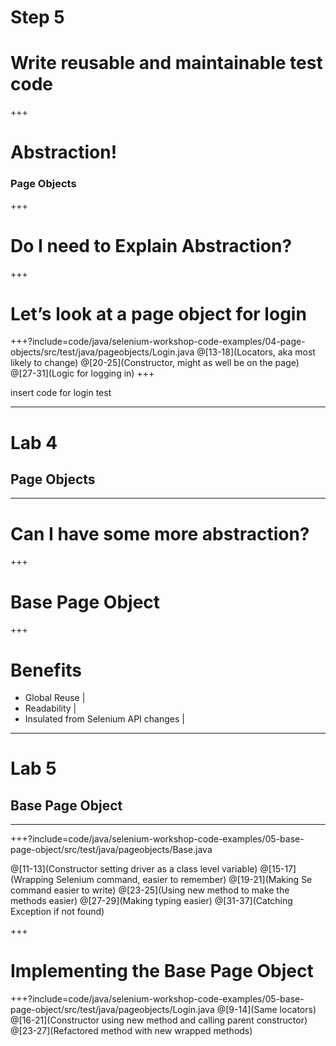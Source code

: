 # Step 5
# Write reusable and maintainable test code

+++

# Abstraction!
### Page Objects

+++
# Do I need to Explain Abstraction?


+++

# Let’s look at a page object for login
+++?include=code/java/selenium-workshop-code-examples/04-page-objects/src/test/java/pageobjects/Login.java
@[13-18](Locators, aka most likely to change)
@[20-25](Constructor, might as well be on the page)
@[27-31](Logic for logging in)
+++

insert code for login test

---
# Lab 4
## Page Objects

---
# Can I have some more abstraction?

+++

# Base Page Object

+++
# Benefits

* Global Reuse |
* Readability |
* Insulated from Selenium API changes |

---
# Lab 5
## Base Page Object
---

+++?include=code/java/selenium-workshop-code-examples/05-base-page-object/src/test/java/pageobjects/Base.java

@[11-13](Constructor setting driver as a class level variable)
@[15-17](Wrapping Selenium command, easier to remember)
@[19-21](Making Se command easier to write)
@[23-25](Using new method to make the methods easier)
@[27-29](Making typing easier)
@[31-37](Catching Exception if not found)

+++
# Implementing the Base Page Object

+++?include=code/java/selenium-workshop-code-examples/05-base-page-object/src/test/java/pageobjects/Login.java
@[9-14](Same locators)
@[16-21](Constructor using new method and calling parent constructor)
@[23-27](Refactored method with new wrapped methods)